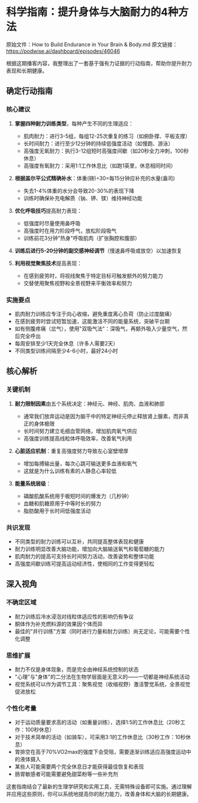 # 科学指南：提升身体与大脑耐力的4种方法

原始文件：How to Build Endurance in Your Brain & Body.md
原文链接：https://podwise.ai/dashboard/episodes/46046

根据这期播客内容，我整理出了一套基于强有力证据的行动指南，帮助你提升耐力表现和长期健康。

## 确定行动指南

### 核心建议
1. **掌握四种耐力训练类型**，每种产生不同的生理适应：
   - 肌肉耐力：进行3-5组，每组12-25次重复的练习（如俯卧撑、平板支撑）
   - 长时间耐力：进行至少12分钟的持续低强度活动（如慢跑、游泳）
   - 高强度无氧耐力：执行3-12组短时高强度间歇（如20秒全力冲刺，100秒休息）
   - 高强度有氧耐力：采用1:1工作休息比（如跑1英里，休息相同时间）

2. **根据盖尔平公式精确补水**：体重(磅)÷30=每15分钟应补充的水量(盎司)
   - 失去1-4%体重的水分会导致20-30%的表现下降
   - 训练时确保补充电解质（钠、钾、镁）维持神经功能

3. **优化呼吸技巧**提高耐力表现：
   - 低强度时尽量使用鼻呼吸
   - 高强度时在用力阶段呼气，放松阶段吸气
   - 训练前花3分钟"热身"呼吸肌肉（扩张胸腔和腹部）

4. **训练后进行5-20分钟的副交感神经调节**（慢速鼻呼吸或放空）以加速恢复

5. **利用视觉聚焦技术**提高表现：
   - 在感到疲劳时，将视线聚焦于特定目标可触发额外的努力能力
   - 交替使用聚焦视野和全景视野来平衡效率和努力

### 实施要点
- 肌肉耐力训练应专注于向心收缩，避免重度离心负荷（防止过度酸痛）
- 在感到疲劳时尝试短暂加速，这能激活不同的能量系统，突破平台期
- 如有侧腹疼痛（岔气），使用"双吸气法"：深吸气，再额外吸入少量空气，然后完全呼出
- 每周安排至少1天完全休息（许多人需要2天）
- 不同类型训练间隔至少4-6小时，最好24小时

## 核心解析

### 关键机制
1. **耐力限制因素**由五个系统决定：神经元、神经、肌肉、血液和肺部
   - 通常我们放弃运动是因为脑干中的特定神经元停止释放肾上腺素，而非真正的身体极限
   - 长时间努力建立毛细血管网络，增加肌肉氧气供应
   - 高强度训练提高线粒体呼吸效率，改善氧气利用

2. **心脏适应机制**：重复高强度努力导致左心室壁增厚
   - 增加每搏输出量，每次心跳可输送更多血液和氧气
   - 这就是为什么训练有素的人静息心率较低

3. **能量系统层级**：
   - 磷酸肌酸系统用于极短时间的爆发力（几秒钟）
   - 血糖和肌糖原用于中等时长的努力
   - 脂肪酸用于长时间低强度活动

### 共识发现
- 不同类型的耐力训练可以互补，共同提高整体表现和健康
- 耐力训练明显改善大脑功能，增加向大脑输送氧气和葡萄糖的能力
- 肌肉耐力的提高可支持长时间努力活动，改善姿势和整体功能
- 高强度间歇训练可提高运动经济性，使相同的工作变得更轻松

## 深入视角

### 不确定区域
- 耐力训练后冷水浸泡对线粒体适应性的影响仍有争议
- 酮体作为补充燃料源的效果因个体而异
- 最佳的"并行训练"方案（同时进行力量和耐力训练）尚无定论，可能需要个性化调整

### 思维扩展
- 耐力不仅是身体现象，而是完全由神经系统控制的状态
- "心理"与"身体"的二分法在生物学层面是无意义的——一切都是神经系统活动
- 视觉系统可以作为调节工具：聚焦视觉（收缩视野）激活警觉系统，全景视觉促进放松

### 个性化考量
- 对于运动质量要求高的活动（如重量训练），选择1:5的工作休息比（20秒工作：100秒休息）
- 对于技术简单的活动（如骑车），可采用3:1的工作休息比（30秒工作：10秒休息）
- 胃排空在高于70%VO2max的强度下会受阻，需要逐渐训练适应高强度运动中的液体摄入
- 某些人可能需要两个完全休息日才能获得最佳恢复和表现
- 肠胃敏感者可能需要避免甜菜粉等一些补充剂

这套指南结合了最新的生理学研究和实用工具，无需特殊设备即可实施。通过理解并应用这些原则，你可以系统地提高你的耐力能力，改善身体和大脑的长期健康。
